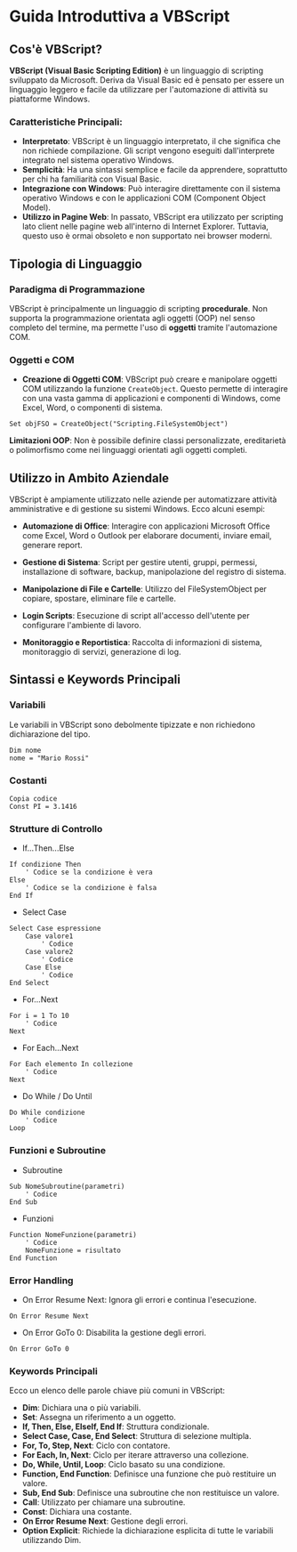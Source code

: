 # Guida Introduttiva a VBScript

## Cos'è VBScript?

**VBScript (Visual Basic Scripting Edition)** è un linguaggio di scripting sviluppato da Microsoft. Deriva da Visual Basic ed è pensato per essere un linguaggio leggero e facile da utilizzare per l'automazione di attività su piattaforme Windows.

### Caratteristiche Principali:

- **Interpretato**: VBScript è un linguaggio interpretato, il che significa che non richiede compilazione. Gli script vengono eseguiti dall'interprete integrato nel sistema operativo Windows.
- **Semplicità**: Ha una sintassi semplice e facile da apprendere, soprattutto per chi ha familiarità con Visual Basic.
- **Integrazione con Windows**: Può interagire direttamente con il sistema operativo Windows e con le applicazioni COM (Component Object Model).
- **Utilizzo in Pagine Web**: In passato, VBScript era utilizzato per scripting lato client nelle pagine web all'interno di Internet Explorer. Tuttavia, questo uso è ormai obsoleto e non supportato nei browser moderni.

## Tipologia di Linguaggio

### Paradigma di Programmazione

VBScript è principalmente un linguaggio di scripting **procedurale**. Non supporta la programmazione orientata agli oggetti (OOP) nel senso completo del termine, ma permette l'uso di **oggetti** tramite l'automazione COM.

### Oggetti e COM

- **Creazione di Oggetti COM**: VBScript può creare e manipolare oggetti COM utilizzando la funzione `CreateObject`. Questo permette di interagire con una vasta gamma di applicazioni e componenti di Windows, come Excel, Word, o componenti di sistema.
  
```vbscript
Set objFSO = CreateObject("Scripting.FileSystemObject")
```

**Limitazioni OOP**: Non è possibile definire classi personalizzate, ereditarietà o polimorfismo come nei linguaggi orientati agli oggetti completi.

## Utilizzo in Ambito Aziendale
VBScript è ampiamente utilizzato nelle aziende per automatizzare attività amministrative e di gestione su sistemi Windows. Ecco alcuni esempi:

- **Automazione di Office**: Interagire con applicazioni Microsoft Office come Excel, Word o Outlook per elaborare documenti, inviare email, generare report.

- **Gestione di Sistema**: Script per gestire utenti, gruppi, permessi, installazione di software, backup, manipolazione del registro di sistema.

- **Manipolazione di File e Cartelle**: Utilizzo del FileSystemObject per copiare, spostare, eliminare file e cartelle.

- **Login Scripts**: Esecuzione di script all'accesso dell'utente per configurare l'ambiente di lavoro.

- **Monitoraggio e Reportistica**: Raccolta di informazioni di sistema, monitoraggio di servizi, generazione di log.

## Sintassi e Keywords Principali
### Variabili
Le variabili in VBScript sono debolmente tipizzate e non richiedono dichiarazione del tipo.
```vbscript
Dim nome
nome = "Mario Rossi"
```

### Costanti
```vbscript
Copia codice
Const PI = 3.1416
```

### Strutture di Controllo
- If...Then...Else
```vbscript
If condizione Then
    ' Codice se la condizione è vera
Else
    ' Codice se la condizione è falsa
End If
```

- Select Case
```vbscript
Select Case espressione
    Case valore1
        ' Codice
    Case valore2
        ' Codice
    Case Else
        ' Codice
End Select
```


- For...Next
```vbscript
For i = 1 To 10
    ' Codice
Next
```


- For Each...Next
```vbscript
For Each elemento In collezione
    ' Codice
Next
```


- Do While / Do Until
```vbscript
Do While condizione
    ' Codice
Loop
```

### Funzioni e Subroutine

- Subroutine
```vbscript
Sub NomeSubroutine(parametri)
    ' Codice
End Sub
```

- Funzioni
```vbscript
Function NomeFunzione(parametri)
    ' Codice
    NomeFunzione = risultato
End Function
```

### Error Handling
- On Error Resume Next: Ignora gli errori e continua l'esecuzione.
```vbscript
On Error Resume Next
```

- On Error GoTo 0: Disabilita la gestione degli errori.
```vbscript
On Error GoTo 0
```


### Keywords Principali
Ecco un elenco delle parole chiave più comuni in VBScript:

- **Dim**: Dichiara una o più variabili.
- **Set**: Assegna un riferimento a un oggetto.
- **If, Then, Else, ElseIf, End If**: Struttura condizionale.
- **Select Case, Case, End Select**: Struttura di selezione multipla.
- **For, To, Step, Next**: Ciclo con contatore.
- **For Each, In, Next**: Ciclo per iterare attraverso una collezione.
- **Do, While, Until, Loop**: Ciclo basato su una condizione.
- **Function, End Function**: Definisce una funzione che può restituire un valore.
- **Sub, End Sub**: Definisce una subroutine che non restituisce un valore.
- **Call**: Utilizzato per chiamare una subroutine.
- **Const**: Dichiara una costante.
- **On Error Resume Next**: Gestione degli errori.
- **Option Explicit**: Richiede la dichiarazione esplicita di tutte le variabili utilizzando Dim.
